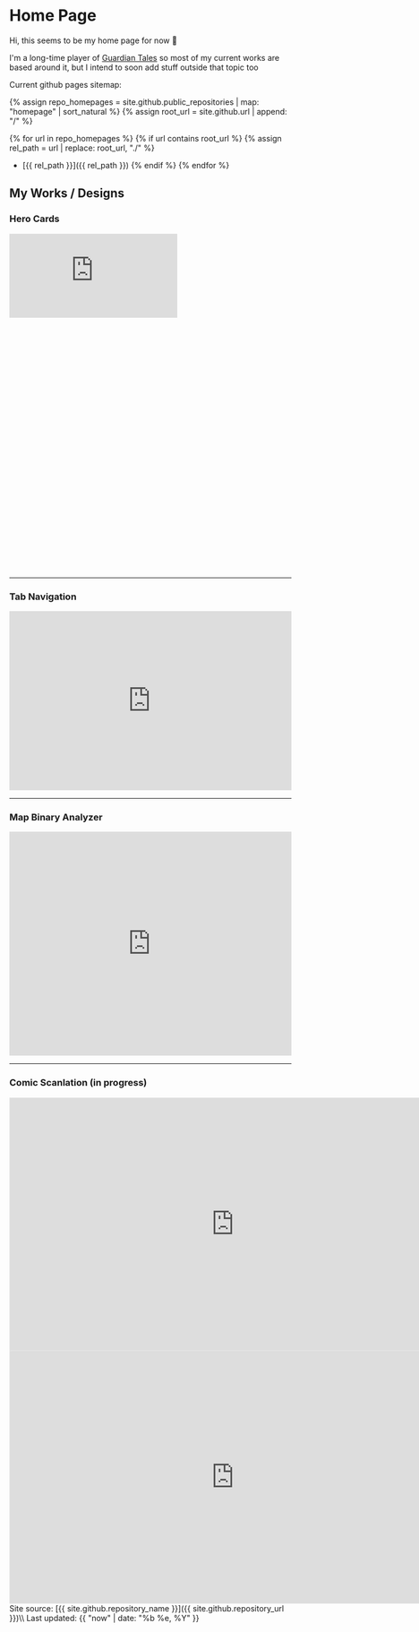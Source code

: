 # Home Page
Hi, this seems to be my home page for now 🙂

I'm a long-time player of [Guardian Tales](https://guardian-tales.fandom.com/wiki/) so most of my current works are based around it, but I intend to soon add stuff outside that topic too

Current github pages sitemap:

{% assign repo_homepages = site.github.public_repositories | map: "homepage" | sort_natural %}
{% assign root_url = site.github.url | append: "/" %}

{% for url in repo_homepages %}
	{% if url contains root_url %}
	{% assign rel_path = url | replace: root_url, "./" %}
* [{{ rel_path }}]({{ rel_path }})
	{% endif %}
{% endfor %}

## My Works / Designs
### Hero Cards

<div class="d-flex flex-justify-center">
	<div class="cp_embed_wrapper" style="width: 100%; height: 600px;">
		<iframe scrolling="no" title="Hero Card v2" src="https://codepen.io/Suggon/embed/zxYwepJ?default-tab=result&theme-id=dark" frameborder="no" loading="lazy" allowtransparency="true" allowfullscreen="true">
			See the Pen <a href="https://codepen.io/Suggon/pen/zxYwepJ">
			Hero Card v2</a> by Suggon (<a href="https://codepen.io/Suggon">@Suggon</a>)
			on <a href="https://codepen.io">CodePen</a>.
		</iframe>
	</div>
</div>

---

### Tab Navigation

<iframe height="320" style="width: 100%;" scrolling="no" title="Tab Navigation" src="https://codepen.io/Suggon/embed/MWzqByj?default-tab=result&theme-id=dark" frameborder="no" loading="lazy" allowtransparency="true" allowfullscreen="true">
	See the Pen <a href="https://codepen.io/Suggon/pen/MWzqByj">
	Tab Navigation</a> by Suggon (<a href="https://codepen.io/Suggon">@Suggon</a>)
	on <a href="https://codepen.io">CodePen</a>.
</iframe>

---

### Map Binary Analyzer

<iframe height="400" style="width: 100%;" scrolling="no" title="gt-map-tile-reader" src="https://codepen.io/Suggon/embed/BabeqaE?default-tab=result&theme-id=dark" frameborder="no" loading="lazy" allowtransparency="true" allowfullscreen="true">
	See the Pen <a href="https://codepen.io/Suggon/pen/BabeqaE">
	gt-map-tile-reader</a> by Suggon (<a href="https://codepen.io/Suggon">@Suggon</a>)
	on <a href="https://codepen.io">CodePen</a>.
</iframe>

---

### Comic Scanlation (in progress)

<div class="d-flex flex-column flex-items-center">
	<iframe style="border: 1px solid rgba(0, 0, 0, 0.1);" width="800" height="450" src="https://embed.figma.com/design/wF2sgjwiGyxcBAi9VSRnt4/gt-comics?embed-host=share" allowfullscreen></iframe>
	<iframe style="border: 1px solid rgba(0, 0, 0, 0.1);" width="800" height="450" src="https://embed.figma.com/proto/wF2sgjwiGyxcBAi9VSRnt4/gt-comics?embed-host=share&footer=false" allowfullscreen></iframe>
</div>

<div markdown="1" class="footer border-top border-gray-light mt-5 pt-3 text-right text-gray">
Site source: [{{ site.github.repository_name }}]({{ site.github.repository_url }})\\
Last updated: {{ "now" | date: "%b %e, %Y" }}
</div>

